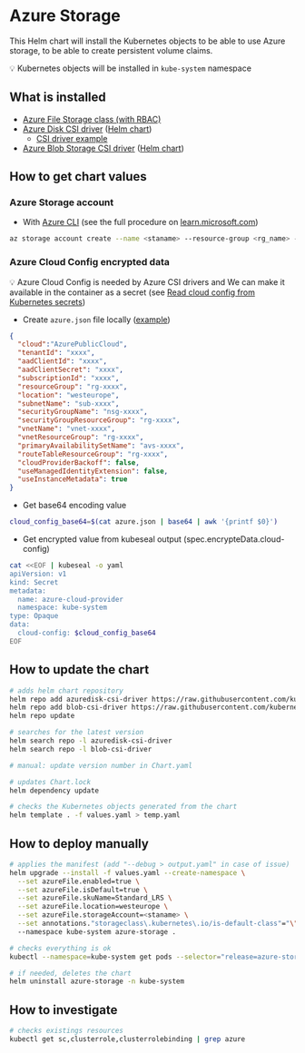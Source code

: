 # Azure Storage

This Helm chart will install the Kubernetes objects to be able to use Azure storage, to be able to create persistent volume claims.

💡 Kubernetes objects will be installed in `kube-system` namespace

## What is installed

* [Azure File Storage class (with RBAC)](https://kubernetes.io/docs/concepts/storage/storage-classes/#azure-file)
* [Azure Disk CSI driver](https://github.com/kubernetes-sigs/azuredisk-csi-driver) ([Helm chart](https://github.com/kubernetes-sigs/azuredisk-csi-driver/tree/master/charts))
  * [CSI driver example](https://github.com/kubernetes-sigs/azuredisk-csi-driver/blob/master/deploy/example/e2e_usage.md)
* [Azure Blob Storage CSI driver](https://github.com/kubernetes-sigs/blob-csi-driver) ([Helm chart](https://github.com/kubernetes-sigs/blob-csi-driver/tree/master/charts))

## How to get chart values

### Azure Storage account

* With [Azure CLI](https://learn.microsoft.com/en-us/cli/azure/) (see the full procedure on [learn.microsoft.com](https://learn.microsoft.com/en-us/azure/storage/common/storage-account-create?tabs=azure-cli))

```bash
az storage account create --name <staname> --resource-group <rg_name> --location westeurope --sku Standard_LRS --kind StorageV2
```

### Azure Cloud Config encrypted data

💡 Azure Cloud Config is needed by Azure CSI drivers and We can make it available in the container as a secret (see [Read cloud config from Kubernetes secrets](https://github.com/kubernetes-sigs/azuredisk-csi-driver/blob/master/docs/read-from-secret.md))

* Create `azure.json` file locally ([example](https://github.com/kubernetes-sigs/azuredisk-csi-driver/blob/master/deploy/example/azure.json))

```json
{
  "cloud":"AzurePublicCloud",
  "tenantId": "xxxx",
  "aadClientId": "xxxx",
  "aadClientSecret": "xxxx",
  "subscriptionId": "xxxx",
  "resourceGroup": "rg-xxxx",
  "location": "westeurope",
  "subnetName": "sub-xxxx",
  "securityGroupName": "nsg-xxxx",
  "securityGroupResourceGroup": "rg-xxxx",
  "vnetName": "vnet-xxxx",
  "vnetResourceGroup": "rg-xxxx",
  "primaryAvailabilitySetName": "avs-xxxx",
  "routeTableResourceGroup": "rg-xxxx",
  "cloudProviderBackoff": false,
  "useManagedIdentityExtension": false,
  "useInstanceMetadata": true
}
```

* Get base64 encoding value

```bash
cloud_config_base64=$(cat azure.json | base64 | awk '{printf $0}')
```

* Get encrypted value from kubeseal output (spec.encrypteData.cloud-config)

```bash
cat <<EOF | kubeseal -o yaml
apiVersion: v1
kind: Secret
metadata:
  name: azure-cloud-provider
  namespace: kube-system
type: Opaque
data:
  cloud-config: $cloud_config_base64
EOF
```

## How to update the chart

```bash
# adds helm chart repository
helm repo add azuredisk-csi-driver https://raw.githubusercontent.com/kubernetes-sigs/azuredisk-csi-driver/master/charts
helm repo add blob-csi-driver https://raw.githubusercontent.com/kubernetes-sigs/blob-csi-driver/master/charts
helm repo update

# searches for the latest version
helm search repo -l azuredisk-csi-driver
helm search repo -l blob-csi-driver

# manual: update version number in Chart.yaml

# updates Chart.lock
helm dependency update

# checks the Kubernetes objects generated from the chart
helm template . -f values.yaml > temp.yaml
```

## How to deploy manually

```bash
# applies the manifest (add "--debug > output.yaml" in case of issue)
helm upgrade --install -f values.yaml --create-namespace \
  --set azureFile.enabled=true \
  --set azureFile.isDefault=true \
  --set azureFile.skuName=Standard_LRS \
  --set azureFile.location=westeurope \
  --set azureFile.storageAccount=<staname> \
  --set annotations."storageclass\.kubernetes\.io/is-default-class"="\"true\""
  --namespace kube-system azure-storage .

# checks everything is ok
kubectl --namespace=kube-system get pods --selector="release=azure-storage" --watch

# if needed, deletes the chart
helm uninstall azure-storage -n kube-system
```

## How to investigate

```bash
# checks existings resources
kubectl get sc,clusterrole,clusterrolebinding | grep azure
```
